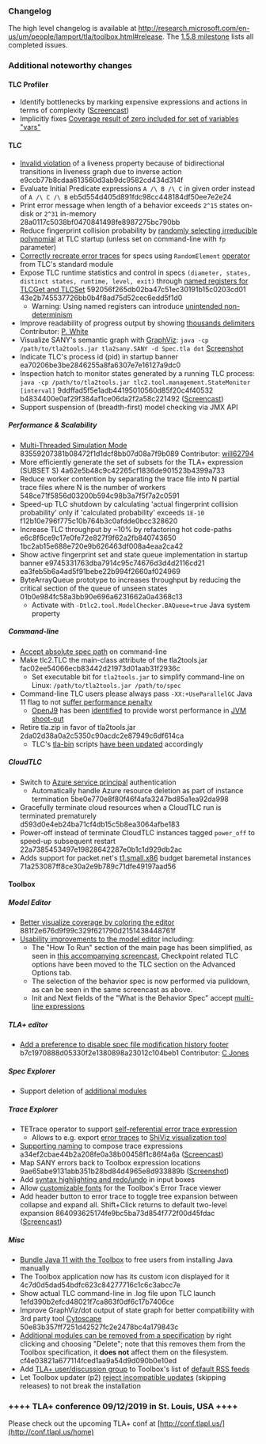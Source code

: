### Changelog
The high level changelog is available at http://research.microsoft.com/en-us/um/people/lamport/tla/toolbox.html#release. The [1.5.8 milestone](https://github.com/tlaplus/tlaplus/issues?q=is%3Aissue+milestone%3A1.5.8+is%3Aclosed) lists all completed issues.

### Additional noteworthy changes

#### TLC Profiler
* Identify bottlenecks by marking expensive expressions and actions in terms of complexity ([Screencast](https://raw.githubusercontent.com/tlaplus/tlaplus/master/general/docs/changelogs/screencasts/TLCProfiler.mp4))
* Implicitly fixes [Coverage result of zero included for set of variables "vars"](https://github.com/tlaplus/tlaplus/issues/152)

#### TLC
* [Invalid violation](https://github.com/tlaplus/tlaplus/issues/201) of a liveness property because of bidirectional transitions in liveness graph due to inverse action e9ccb77b8cdaa613560d3ab9dc9582cd434d314f
* Evaluate Initial Predicate expressions ```A /\ B /\ C``` in given order instead of ```A /\ C /\ B``` eb5d554d405d891fdc98cc448184df50ee7e2e24
* Print error message when length of a behavior exceeds ```2^15``` states on-disk or ```2^31``` in-memory 28a0117c5038bf0470841498fe8987275bc790bb
* Reduce fingerprint collision probability by [randomly selecting irreducible polynomial](https://github.com/tlaplus/tlaplus/issues/212) at TLC startup (unless set on command-line with ```fp``` parameter)
* [Correctly recreate error traces](https://github.com/tlaplus/tlaplus/issues/169) for specs using ```RandomElement``` [operator](https://github.com/tlaplus/tlaplus/blob/9dce6c7404552d70f728332c85aaa3af2aed719a/tlatools/src/tla2sany/StandardModules/TLC.tla#L80-L96) from TLC's standard module
* Expose TLC runtime statistics and control in specs ```(diameter, states, distinct states, runtime, level, exit)``` through [named registers for TLCGet and TLCSet](https://github.com/tlaplus/tlaplus/blob/9dce6c7404552d70f728332c85aaa3af2aed719a/tlatools/src/tlc2/module/TLC.java#L168-L212) 592056f265db02ba47c51ec30191b15c0203cd01 43e2b745537726bb0b4f8ad75d52cec6edd5f1d0
  * Warning: Using named registers can introduce [unintended non-determinism](https://github.com/tlaplus/tlaplus/issues/266)
* Improve readability of progress output by showing [thousands delimiters](https://github.com/tlaplus/tlaplus/pull/240) Contributor: [P. White](https://github.com/philipmw)
* Visualize SANY's semantic graph with [GraphViz](https://www.graphviz.org/): ```java -cp /path/to/tla2tools.jar tla2sany.SANY -d Spec.tla dot``` [Screenshot](https://raw.githubusercontent.com/tlaplus/tlaplus/master/general/docs/changelogs/screencasts/sany-semantic-graph.jpeg)
* Indicate TLC's process id (pid) in startup banner ea70206be3be2846255a8fa6307e7e16127a9dc0
* Inspection hatch to monitor states generated by a running TLC process: ```java -cp /path/to/tla2tools.jar tlc2.tool.management.StateMonitor [interval]``` 9ddffad5f5e1adb44195010560d85f20c4f40532 b4834400e0af29f384af1ce06da2f2a58c221492 ([Screencast](https://raw.githubusercontent.com/tlaplus/tlaplus/master/general/docs/changelogs/screencasts/StateMonitor.gif))
* Support suspension of (breadth-first) model checking via JMX API

##### Performance & Scalability
* [Multi-Threaded Simulation Mode](https://github.com/tlaplus/tlaplus/issues/147) 83559207381b08472f1d1dcf8bb07d08a7f9b089 Contributor: [will62794](https://github.com/will62794)
* More efficiently generate the set of subsets for the TLA+ expression (SUBSET S) 4a62e5b48c9c42265cf1836de901523b4399a733
* Reduce worker contention by separating the trace file into N partial trace files where N is the number of workers 548ce71f5856d03200b594c98b3a7f5f7a2c0591
* Speed-up TLC shutdown by calculating 'actual fingerprint collision probability' only if 'calculated probability' exceeds ```1E-10``` f12b10e796f775c10b764b3c0afdde0bcc328620
* Increase TLC throughput by ~10% by refactoring hot code-paths e6c8f6ce9c17e0fe72e827f9f62a2fb840743650 1bc2ab15e688e720e9b626463df008a4eaa2ca42
* Show active fingerprint set and state queue implementation in startup banner e9745331763dba7914c95c74676d3d4d2116cd21 ea3feb5b6a4ad5f91bebe22b994f2660af024969
* ByteArrayQueue prototype to increases throughput by reducing the critical section of the queue of unseen states 01b0e984fc58a3bb90e696a6231662a0a4368c13
  * Activate with ```-Dtlc2.tool.ModelChecker.BAQueue=true``` Java system property

##### Command-line
* [Accept absolute spec path](https://github.com/tlaplus/tlaplus/issues/24) on command-line
* Make tlc2.TLC the main-class attribute of the tla2tools.jar fac02ee54066ecb83442d21973d01aab31f2936c
  * Set executable bit for ```tla2tools.jar``` to simplify command-line on Linux: ```/path/to/tla2tools.jar /path/to/spec``` 
* Command-line TLC users please always pass ```-XX:+UseParallelGC``` Java 11 flag to not [suffer performance penalty](https://raw.githubusercontent.com/tlaplus/tlaplus/master/general/docs/changelogs/screencasts/Java11UseParallelGC.jpeg)
  * [OpenJ9](https://www.eclipse.org/openj9/) has been [identified](https://github.com/eclipse/openj9/issues/4516) to provide worst performance in [JVM shoot-out](https://raw.githubusercontent.com/tlaplus/tlaplus/master/general/docs/changelogs/screencasts/JVMVendorComparison.jpeg)
* Retire tla.zip in favor of tla2tools.jar 2da02d38a0a2c5350c90acdc2e87949c6df614ca
  * TLC's [tla-bin](https://github.com/pmer/tla-bin) scripts [have been updated](https://github.com/pmer/tla-bin/issues/2) accordingly
 

##### CloudTLC
* Switch to [Azure service principal](https://tla.msr-inria.inria.fr/tlatoolbox/doc/cloudtlc/) authentication
  * Automatically handle Azure resource deletion as part of instance termination 5be0e770e8f80f46f4afa3247bd85a1ea92da998  
* Gracefully terminate cloud resources when a CloudTLC run is terminated prematurely d593d0e4eb24ba71cf4db15c5b8ea3064afbe183
* Power-off instead of terminate CloudTLC instances tagged ```power_off``` to speed-up subsequent restart 22a7385453497e19828642287e0b1c1d929db2ac
* Adds support for packet.net's [t1.small.x86](https://www.packet.com/cloud/servers/t1-small/) budget baremetal instances 71a253087ff8ce30a2e9b789c71dfe49197aad56

#### Toolbox

##### Model Editor
* [Better visualize coverage by coloring the editor](https://github.com/tlaplus/tlaplus/issues/60) 881f2e676d9f99c329f621790d2151438448761f
* [Usability improvements to the model editor](https://github.com/tlaplus/tlaplus/issues/49) including:
  * The "How To Run" section of the main page has been simplified, as seen in [this accompanying screencast.](https://raw.githubusercontent.com/tlaplus/tlaplus/master/general/docs/changelogs/screencasts/158_model_editor_1.gif) Checkpoint related TLC options have been moved to the TLC section on the Advanced Options tab.
  * The selection of the behavior spec is now performed via pulldown, as can be seen in the same screencast as above.
  * Init and Next fields of the "What is the Behavior Spec" accept [multi-line expressions](https://github.com/tlaplus/tlaplus/issues/168)

##### TLA+ editor
* [Add a preference to disable spec file modification history footer](https://github.com/tlaplus/tlaplus/issues/157) b7c1970888d05330f2e1380898a23012c104beb1 Contributor: [C Jones](https://github.com/porglezomp)

##### Spec Explorer
* Support deletion of [additional modules](https://github.com/tlaplus/tlaplus/issues/195)

##### Trace Explorer
* TETrace operator to support [self-referential error trace expression](https://github.com/tlaplus/tlaplus/issues/267)
  * Allows to e.g. export [error traces](https://raw.githubusercontent.com/tlaplus/tlaplus/master/general/docs/changelogs/screencasts/shiviz-visualization.jpeg) to [ShiViz visualization tool](https://bitbucket.org/bestchai/shiviz)
* [Supporting naming](https://github.com/tlaplus/tlaplus/issues/265) to compose trace expressions a34ef2cbae44b2a208fe0a38b00458f1c86f4a6a ([Screencast](https://raw.githubusercontent.com/tlaplus/tlaplus/master/general/docs/changelogs/screencasts/55184925-88734500-5150-11e9-9c1b-35a91757c21b.gif))
* Map SANY errors back to Toolbox expression locations 9ae65abe9131abb351b28bd84d4965e8d933889b ([Screenshot](https://raw.githubusercontent.com/tlaplus/tlaplus/master/general/docs/changelogs/screencasts/SanyLocation2TraceExplorerLocation.png))
* Add [syntax highlighting and redo/undo](https://github.com/tlaplus/tlaplus/issues/264) in input boxes
* Allow [customizable fonts](https://github.com/tlaplus/tlaplus/issues/162) for the Toolbox's Error Trace viewer
* Add header button to error trace to toggle tree expansion between collapse and expand all. Shift+Click returns to default two-level expansion 864093625174fe9bc5ba73d854f772f00d45fdac ([Screencast](https://raw.githubusercontent.com/tlaplus/tlaplus/master/general/docs/changelogs/screencasts/52dfa170dc119e5d036eb8df2e30d673240149eb.gif))

##### Misc
* [Bundle Java 11 with the Toolbox](https://github.com/tlaplus/tlaplus/issues/176) to free users from installing Java manually
* The Toolbox application now has its custom icon displayed for it 4c7d0d5dad54bdfc623c84277716c1c6c3abcc7e
* Show actual TLC command-line in .log file upon TLC launch 1efd390b2efcd48021f7ca863f0df6c17b7406ce
* Improve GraphViz/dot output of state graph for better compatibility with 3rd party tool [Cytoscape](http://www.cytoscape.org/) 50e83b357ff7251d42527fc2e2478bc4a179843c
* [Additional modules can be removed from a specification](https://github.com/tlaplus/tlaplus/issues/195) by right clicking and choosing "Delete"; note that this removes them from the Toolbox specification, it **does not** affect them on the filesystem. cf4e03821a677114fced1aa9a54d9d090b0e10ed
* Add [TLA+ user/discussion group](http://discuss.tlapl.us/) to Toolbox's list of [default RSS feeds](https://github.com/tlaplus/tlaplus/issues/233)
* Let Toolbox updater (p2) [reject incompatible updates](https://github.com/tlaplus/tlaplus/issues/252) (skipping releases) to not break the installation

### ++++ TLA+ conference 09/12/2019 in St. Louis, USA ++++
Please check out the upcoming TLA+ conf at [http://conf.tlapl.us/](http://conf.tlapl.us/home)
